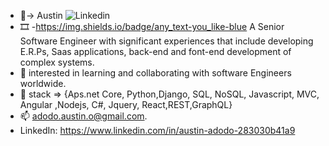 - 👋-> Austin <img alt="Linkedin" src="https://img.shields.io/badge](https://img.shields.io/badge/LinkedIn-0077B5?style=for-the-badge&logo=linkedin&logoColor=white/">  
- 🎞️ -https://img.shields.io/badge/any_text-you_like-blue A Senior Software Engineer with significant experiences that include developing E.R.Ps, Saas applications, back-end and font-end development of complex systems. 
- 👀 interested in learning and collaborating with software Engineers worldwide.
- 🌱 stack => {Aps.net Core, Python,Django, SQL, NoSQL, Javascript, MVC, Angular ,Nodejs, C#, Jquery, React,REST,GraphQL}
- 📫  adodo.austin.o@gmail.com.
- LinkedIn: [https://www.linkedin.com/in/austin-adodo-283030b41a9 ](https://www.linkedin.com/in/austin-adodo-2855b41a9/)

<!---
AustinAdodo/AustinAdodo is a ✨ special ✨ repository because its `README.md` (this file) appears on your GitHub profile.
You can click the Preview link to take a look at your changes.
--->
